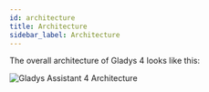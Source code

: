```yaml
---
id: architecture
title: Architecture
sidebar_label: Architecture
---
```


The overall architecture of Gladys 4 looks like this:

![Gladys Assistant 4 Architecture](../../static/img/docs/architecture/gladys-4-overall-architecture.png)
